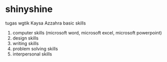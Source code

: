 # shinyshine
tugas wgtik
Kaysa Azzahra
basic skills
1. computer skills (microsoft word, microsoft excel, microsoft powerpoint)
2. design skills
3. writing skills
4. problem solving skills
5. interpersonal skills
